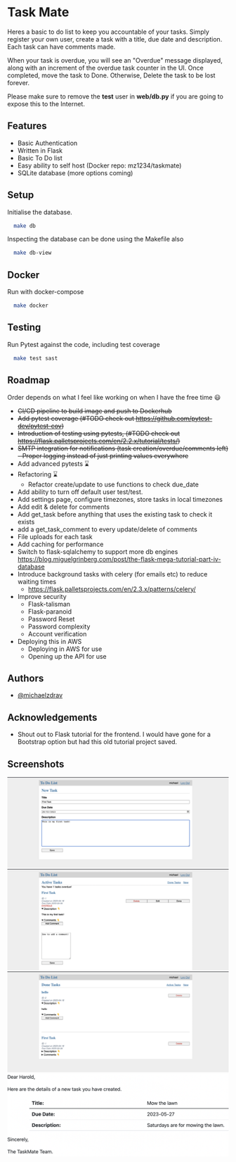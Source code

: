 # Task Mate
Heres a basic to do list to keep you accountable of your tasks. Simply register your own user, create a task with a title, due date and description. Each task can have comments made.

When your task is overdue, you will see an "Overdue" message displayed, along with an increment of the overdue task counter in the UI. Once completed, move the task to Done. Otherwise, Delete the task to be lost forever.

Please make sure to remove the <b>test</b> user in <b>web/db.py</b> if you are going to expose this to the Internet.

## Features

- Basic Authentication
- Written in Flask
- Basic To Do list
- Easy ability to self host (Docker repo: mz1234/taskmate)
- SQLite database (more options coming)

## Setup
Initialise the database.
```bash
  make db
```

Inspecting the database can be done using the Makefile also

```bash
  make db-view
```

## Docker

Run with docker-compose

```bash
  make docker
```

## Testing

Run Pytest against the code, including test coverage

```bash
  make test sast
```

## Roadmap 
Order depends on what I feel like working on when I have the free time 😃

- ~~CI/CD pipeline to build image and push to Dockerhub~~ 
- ~~Add pytest coverage (#TODO check out https://github.com/pytest-dev/pytest-cov)~~
- ~~Introduction of testing using pytests, (#TODO check out https://flask.palletsprojects.com/en/2.2.x/tutorial/tests/)~~
- ~~SMTP integration for notifications (task creation/overdue/comments left)~~
~~- Proper logging instead of just printing values everywhere~~
- Add advanced pytests ⌛
- Refactoring ⌛
  - Refactor create/update to use functions to check due_date 
- Add ability to turn off default user test/test.
- Add settings page, configure timezones, store tasks in local timezones 
- Add edit & delete for comments
- Add get_task before anything that uses the existing task to check it exists
- add a get_task_comment to every update/delete of comments
- File uploads for each task
- Add caching for performance
- Switch to flask-sqlalchemy to support more db engines https://blog.miguelgrinberg.com/post/the-flask-mega-tutorial-part-iv-database 
- Introduce background tasks with celery (for emails etc) to reduce waiting times 
  - https://flask.palletsprojects.com/en/2.3.x/patterns/celery/
- Improve security
  - Flask-talisman
  - Flask-paranoid
  - Password Reset
  - Password complexity
  - Account verification
- Deploying this in AWS
  - Deploying in AWS for use
  - Opening up the API for use


## Authors

- [@michaelzdrav](https://www.github.com/michaelzdrav)

## Acknowledgements
- Shout out to Flask tutorial for the frontend. I would have gone for a Bootstrap option but had this old tutorial project saved.

## Screenshots
![](/screenshots/creating-a-task.png)
![](/screenshots/adding-a-comment.png)
![](/screenshots/done-tasks.png)
![](/screenshots/new-task-email.png)

